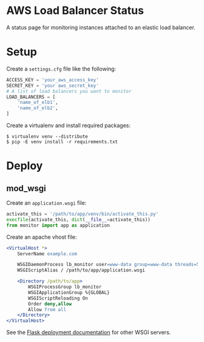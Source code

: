 AWS Load Balancer Status
========================
A status page for monitoring instances attached to an elastic load balancer.

Setup
=====
Create a `settings.cfg` file like the following:

```python
ACCESS_KEY = 'your_aws_access_key'
SECRET_KEY = 'your aws_secret_key'
# A list of load balancers you want to monitor
LOAD_BALANCERS = [
	'name_of_elb1',
	'name_of_elb2',
]
```

Create a virtualenv and install required packages:

```
$ virtualenv venv --distribute
$ pip -E venv install -r requirements.txt
```

Deploy
======

mod\_wsgi
---------

Create an `application.wsgi` file:

```python
activate_this = '/path/to/app/venv/bin/activate_this.py'
execfile(activate_this, dict(__file__=activate_this))
from monitor import app as application
```

Create an apache vhost file:

```apache
<VirtualHost *>
	ServerName example.com

	WSGIDaemonProcess lb_monitor user=www-data group=www-data threads=5
	WSGIScriptAlias / /path/to/app/application.wsgi

	<Directory /path/to/app>
		WSGIProcessGroup lb_monitor
		WSGIApplicationGroup %{GLOBAL}
		WSGIScriptReloading On
		Order deny,allow
		Allow from all
	</Directory>
</VirtualHost>
```

See the [Flask deployment documentation](http://flask.pocoo.org/docs/deploying/) for other WSGI servers.
